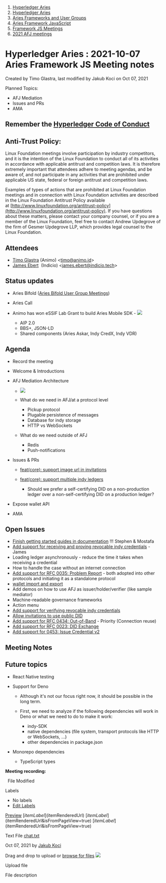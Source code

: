 1. [Hyperledger Aries](index.html)
2. [Hyperledger Aries](Hyperledger-Aries_18481154.html)
3. [Aries Frameworks and User Groups](Aries-Frameworks-and-User-Groups_18481290.html)
4. [Aries Framework JavaScript](Aries-Framework-JavaScript_18482463.html)
5. [Framework JS Meetings](Framework-JS-Meetings_18482467.html)
6. [2021 AFJ meetings](2021-AFJ-meetings_18514593.html)

# Hyperledger Aries : 2021-10-07 Aries Framework JS Meeting notes

Created by Timo Glastra, last modified by Jakub Koci on Oct 07, 2021

Planned Topics:

- AFJ Mediation
- Issues and PRs
- AMA

## Remember the [Hyperledger Code of Conduct](https://lf-hyperledger.atlassian.net/wiki/display/HYP/Hyperledger+Code+of+Conduct)

## Anti-Trust Policy:

Linux Foundation meetings involve participation by industry competitors, and it is the intention of the Linux Foundation to conduct all of its activities in accordance with applicable antitrust and competition laws. It is therefore extremely important that attendees adhere to meeting agendas, and be aware of, and not participate in any activities that are prohibited under applicable US state, federal or foreign antitrust and competition laws.

Examples of types of actions that are prohibited at Linux Foundation meetings and in connection with Linux Foundation activities are described in the Linux Foundation Antitrust Policy available at [http://www.linuxfoundation.org/antitrust-policy](http://www.linuxfoundation.org/antitrust-policy). If you have questions about these matters, please contact your company counsel, or if you are a member of the Linux Foundation, feel free to contact Andrew Updegrove of the firm of Gesmer Updegrove LLP, which provides legal counsel to the Linux Foundation.

## Attendees

- [Timo Glastra](https://lf-hyperledger.atlassian.net/wiki/people/5f64a069a1048d0069073500?ref=confluence) (Animo) &lt;timo@animo.id&gt;
- [James Ebert](https://lf-hyperledger.atlassian.net/wiki/people/557058:1b65ef69-a9c7-4f13-8ac7-eca3c34f5f97?ref=confluence)  (Indicio) &lt;james.ebert@indicio.tech&gt;

## Status updates

- Aries Bifold ([Aries Bifold User Group Meetings](Aries-Bifold-User-Group-Meetings_18490725.html))
- Aries Call
- Animo has won eSSIF Lab Grant to build Aries Mobile SDK - [![](plugins/servlet/confluence/placeholder/unknown-macro)](https://drive.google.com/file/d/1t9_XljI9rvFrgvNVM7ymxFae3Xo0Nhvx/view?usp=sharing)
  
  - AIP 2.0
  - BBS+, JSON-LD
  - Shared components (Aries Askar, Indy CredX, Indy VDR)

## Agenda

- Record the meeting
- Welcome &amp; Introductions
- AFJ Mediation Architecture
  
  - [![](plugins/servlet/confluence/placeholder/unknown-macro)](https://docs.google.com/presentation/d/1q_rB3YCAHi2h9HgVC-MhWg9PqEEn1bDD/edit?usp=sharing&ouid=116426574400293992845&rtpof=true&sd=true)
  - What do we need in AFJ/at a protocol level 
    
    - Pickup protocol
    - Plugable persistence of messages
    - Database for indy storage
    - HTTP vs WebSockets
  - What do we need outside of AFJ
    
    - Redis
    - Push-notifications
- Issues &amp; PRs
  
  - [feat(core): support image url in invitations](https://github.com/hyperledger/aries-framework-javascript/pull/463)
  - [feat(core): support multiple indy ledgers](https://github.com/hyperledger/aries-framework-javascript/pull/474)
    
    - Should we prefer a self-certifying DID on a non-production ledger over a non-self-certifying DID on a production ledger?
- Expose wallet API
- AMA

## Open Issues

- [Finish getting started guides in documentation](https://github.com/hyperledger/aries-framework-javascript/issues/338) !!! Stephen &amp; Mostafa
- [Add support for receiving and proving revocable indy credentials](https://github.com/hyperledger/aries-framework-javascript/issues/349) - James
- Loading ledger asynchronously - reduce the time it takes when receiving a credential
- How to handle the case without an internet connection
- [Add support for RFC 0035: Problem Report](https://github.com/hyperledger/aries-framework-javascript/issues/58) - both adopted into other protocols and initiating it as a standalone protocol
- [wallet import and export](https://github.com/hyperledger/aries-framework-javascript/issues/175)
- Add demos on how to use AFJ as issuer/holder/verifier (like sample mediator)
- Machine-readable governance frameworks
- Action menu
- [Add support for verifying revocable indy credentials](https://github.com/hyperledger/aries-framework-javascript/issues/350)
- [Allow invitations to use public DID](https://github.com/hyperledger/aries-framework-javascript/issues/84)
- [Add support for RFC 0434: Out-of-Band](https://github.com/hyperledger/aries-framework-javascript/issues/344) - Priority (Connection reuse)
- [Add support for RFC 0023: DID Exchange](https://github.com/hyperledger/aries-framework-javascript/issues/345)
- [Add support for 0453: Issue Credential v2](https://github.com/hyperledger/aries-framework-javascript/issues/352)

## Meeting Notes

## Future topics

- React Native testing
- Support for Deno
  
  - Although it's not our focus right now, it should be possible in the long term.
  - First, we need to analyze if the following dependencies will work in Deno or what we need to do to make it work:
    
    - indy-SDK
    - native dependencies (file system, transport protocols like HTTP or WebSockets, ...)
    - other dependencies in package.json
- Monorepo dependencies
  
  - TypeScript types

**Meeting recording:**

  File Modified

Labels

- No labels
- [Edit Labels](# "Edit Labels")

[Preview]() [$itemLabel]($itemRenderedUrl) [$itemLabel]($itemRenderedUrl&isFromPageView=true) [$itemLabel]($itemRenderedUrl&isFromPageView=true)

Text File [chat.txt](attachments/18494266/18515605.txt "Download")

Oct 07, 2021 by [Jakub Koci](/wiki/people/557058:a09deeb2-174a-4e43-9fd0-890f4d055dd5)

Drag and drop to upload or [browse for files]() ![](images/icons/wait.gif)

Upload file

File description
